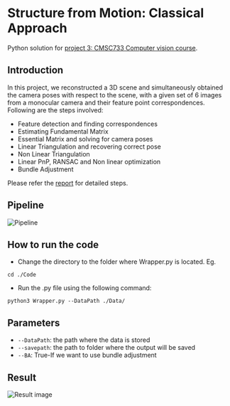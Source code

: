 # Structure from Motion: Classical Approach
Python solution for [project 3: CMSC733 Computer vision course](https://cmsc733.github.io/2019/proj/p3/).
## Introduction
In this project, we reconstructed a 3D scene and simultaneously obtained the camera poses with respect to the scene,
with a given set of 6 images from a monocular camera and
their feature point correspondences. Following are the steps involved:
* Feature detection and finding correspondences
* Estimating Fundamental Matrix
* Essential Matrix and solving for camera poses
* Linear Triangulation and recovering correct pose
* Non Linear Triangulation
* Linear PnP, RANSAC and Non linear optimization
* Bundle Adjustment

Please refer the [report](https://github.com/sakshikakde/SFM/blob/master/Report-compressed.pdf) for detailed steps.

## Pipeline

![Pipeline](https://github.com/sakshikakde/SFM/blob/master/images/pipeline.png)


## How to run the code
- Change the directory to the folder where Wrapper.py is located. Eg.     
```
cd ./Code 
```

- Run the .py file using the following command:    
```
python3 Wrapper.py --DataPath ./Data/
```

## Parameters
- `--DataPath`: the path where the data is stored
- `--savepath`: the path to folder where the output will be saved
- `--BA`: True-If we want to use bundle adjustment

## Result

![Result image](https://github.com/sakshikakde/SFM/blob/master/images/result.png)



